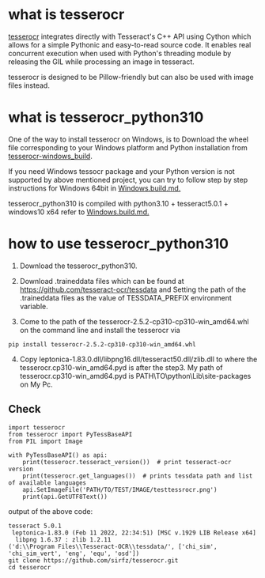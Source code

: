 
# what is tesserocr
[tesserocr](https://github.com/sirfz/tesserocr) integrates directly with Tesseract's C++ API using Cython which allows for a simple Pythonic and easy-to-read source code. It enables real concurrent execution when used with Python's threading module by releasing the GIL while processing an image in tesseract.

tesserocr is designed to be Pillow-friendly but can also be used with image files instead.

# what is tesserocr_python310
One of the way to install tesserocr on Windows, is to Download the wheel file corresponding to your Windows platform and Python installation from [tesserocr-windows_build](https://github.com/simonflueckiger/tesserocr-windows_build/releases). 

If you need Windows tessocr package and your Python version is not supported by above mentioned project, you can try to follow step by step instructions for Windows 64bit in [Windows.build.md.](https://github.com/sirfz/tesserocr/blob/master/Windows.build.md)

tesserocr_python310 is compiled with python3.10 + tesseract5.0.1 + windows10 x64 refer to [Windows.build.md.](https://github.com/sirfz/tesserocr/blob/master/Windows.build.md)

# how to use tesserocr_python310
1. Download the tesserocr_python310.

2. Download .traineddata files which can be found at https://github.com/tesseract-ocr/tessdata and Setting the path of the .traineddata files as the value of TESSDATA_PREFIX environment variable. 
 
3. Come to the path of the tesserocr-2.5.2-cp310-cp310-win_amd64.whl on the command line and install the tesserocr via
```
pip install tesserocr-2.5.2-cp310-cp310-win_amd64.whl
```

4. Copy leptonica-1.83.0.dll/libpng16.dll/tesseract50.dll/zlib.dll to where the tesserocr.cp310-win_amd64.pyd is after the step3. My path of tesserocr.cp310-win_amd64.pyd is PATH\TO\python\Lib\site-packages on My Pc.

## Check
```
import tesserocr
from tesserocr import PyTessBaseAPI
from PIL import Image

with PyTessBaseAPI() as api:
    print(tesserocr.tesseract_version())  # print tesseract-ocr version
    print(tesserocr.get_languages())  # prints tessdata path and list of available languages
    api.SetImageFile('PATH/TO/TEST/IMAGE/testtessrocr.png')
    print(api.GetUTF8Text())
```
output of the above code:
```
tesseract 5.0.1
 leptonica-1.83.0 (Feb 11 2022, 22:34:51) [MSC v.1929 LIB Release x64]
  libpng 1.6.37 : zlib 1.2.11
('d:\\Program Files\\Tesseract-OCR\\tessdata/', ['chi_sim', 'chi_sim_vert', 'eng', 'equ', 'osd'])
git clone https://github.com/sirfz/tesserocr.git
cd tesserocr
```
